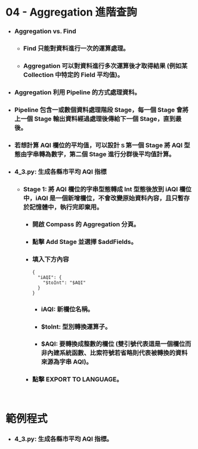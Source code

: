 04 - Aggregation 進階查詢
=====
* ### Aggregation vs. Find
    * ### Find 只能對資料進行一次的運算處理。
    * ### Aggregation 可以對資料進行多次運算後才取得結果 (例如某 Collection 中特定的 Field 平均值)。
* ### Aggregation 利用 Pipeline 的方式處理資料。
* ### Pipeline 包含一或數個資料處理階段 Stage，每一個 Stage 會將上一個 Stage 輸出資料經過處理後傳給下一個 Stage，直到最後。
* ### 若想計算 AQI 欄位的平均值，可以設計ｓ第一個 Stage 將 AQI 型態由字串轉為數字，第二個 Stage 進行分群後平均值計算。
* ### 4_3.py: 生成各縣市平均 AQI 指標
    * ### Stage 1: 將 AQI 欄位的字串型態轉成 Int 型態後放到 iAQI 欄位中，iAQI 是一個新增欄位，不會改變原始資料內容，且只暫存於記憶體中，執行完即棄用。
        * ### 開啟 Compass 的 Aggregation 分頁。
        * ### 點擊 Add Stage 並選擇 $addFields。
        * ### 填入下方內容
            ```
            {
              "iAQI": {
                "$toInt": "$AQI"
              }
            }
            ```
            * ### iAQI: 新欄位名稱。
            * ### $toInt: 型別轉換運算子。
            * ### $AQI: 要轉換成整數的欄位 (雙引號代表這是一個欄位而非內建系統函數、比索符號若省略則代表被轉換的資料來源為字串 AQI)。
        * ### 點擊 EXPORT TO LANGUAGE。
<br />

範例程式
=====
* ### 4_3.py: 生成各縣市平均 AQI 指標。
<br />
